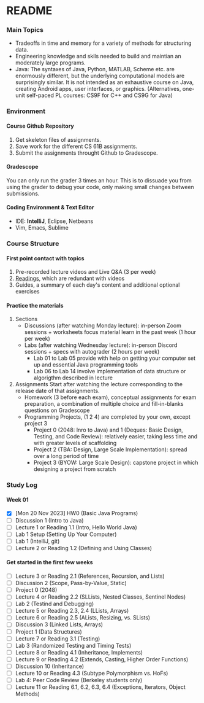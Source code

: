 # README
### Main Topics
- Tradeoffs in time and memory for a variety of methods for structuring data.
- Engineering knowledge and skils needed to build and maintian an moderately large programs.
- Java: The syntaxes of Java, Python, MATLAB, Scheme etc. are enormously different, but the underlying computational models are surprisingly similar. It is not intended as an exhaustive course on Java, creating Android apps, user interfaces, or graphics. (Alternatives, one-unit self-paced PL courses: CS9F for C++ and CS9G for Java)

### Environment
#### Course Github Repository
1. Get skeleton files of assignments.
2. Save work for the different CS 61B assignments.
3. Submit the assignments throught Github to Gradescope.

#### Gradescope
You can only run the grader 3 times an hour. This is to dissuade you from using the grader to debug your code, only making small changes between submissions.

#### Coding Environment & Text Editor
- IDE: **IntelliJ**, Eclipse, Netbeans
- Vim, Emacs, Sublime


### Course Structure
#### First point contact with topics
1. Pre-recorded lecture videos and Live Q&A (3 per week)
2. [Readings](https://joshhug.gitbooks.io/hug61b), which are redundant with videos
3. Guides, a summary of each day's content and additional optional exercises

#### Practice the materials
1. Sections
    - Discussions (after watching Monday lecture): in-person Zoom sessions + worksheets focus material learn in the past week (1 hour per week)
    - Labs (after watching Wednesday lecture): in-person Discord sessions + specs with autograder (2 hours per week)
        - Lab 01 to Lab 05 provide with help on getting your computer set up and essential Java programming tools
        - Lab 06 to Lab 14 involve implementation of data structure or algorigthm described in lecture
2. Assignments
Start after watching the lecture corresponding to the release date of that assignments.
    - Homework (3 before each exam), conceptual assignments for exam preparation, a combination of multiple choice and fill-in-blanks questions on Gradescope
    - Programming Projects, (1 2 4) are completed by your own, except project 3
        - Project 0 (2048: Inro to Java) and 1 (Deques: Basic Design, Testing, and Code Review): relatively easier, taking less time and with greater levels of scaffolding
        - Project 2 (TBA: Design, Large Scale Implementation): spread over a long period of time
        - Project 3 (BYOW: Large Scale Design): capstone project in which designing a project from scratch

### Study Log
#### Week 01
- [x] [Mon 20 Nov 2023]  HW0 (Basic Java Programs)
- [ ] Discussion 1 (Intro to Java)
- [ ] Lecture 1 or Reading 1.1 (Intro, Hello World Java)
- [ ] Lab 1 Setup (Setting Up Your Computer)
- [ ] Lab 1 (IntelliJ, git)
- [ ] Lecture 2 or Reading 1.2 (Defining and Using Classes)

#### Get started in the first few weeks
- [ ] Lecture 3 or Reading 2.1 (References, Recursion, and Lists)
- [ ] Discussion 2 (Scope, Pass-by-Value, Static)
- [ ] Project 0 (2048)
- [ ] Lecture 4 or Reading 2.2 (SLLists, Nested Classes, Sentinel Nodes)
- [ ] Lab 2 (Testind and Debugging)
- [ ] Lecture 5 or Reading 2.3, 2.4 (LLists, Arrays)
- [ ] Lecture 6 or Reading 2.5 (ALists, Resizing, vs. SLists)
- [ ] Discussion 3 (Linked Lists, Arrays)
- [ ] Project 1 (Data Structures)
- [ ] Lecture 7 or Reading 3.1 (Testing)
- [ ] Lab 3 (Randomized Testing and Timing Tests)
- [ ] Lecture 8 or Reading 4.1 (Inheritance, Implements)
- [ ] Lecture 9 or Reading 4.2 (Extends, Casting, Higher Order Functions)
- [ ] Discussion 10 (Inheritance)
- [ ] Lecture 10 or Reading 4.3 (Subtype Polymorphism vs. HoFs)
- [ ] Lab 4: Peer Code Review (Berkeley students only)
- [ ] Lecture 11 or Reading 6.1, 6.2, 6.3, 6.4 (Exceptions, Iterators, Object Methods)
